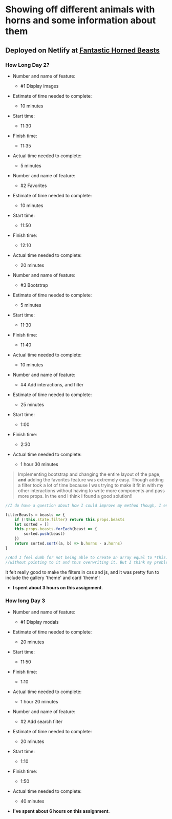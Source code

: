 # Showing off different animals with horns and some information about them

## Deployed on Netlify at [Fantastic Horned Beasts](https://fantastic-horned-beasts.netlify.app)

### How Long Day 2?

- Number and name of feature:
  - #1 Display images
- Estimate of time needed to complete:
  - 10 minutes
- Start time:
  - 11:30
- Finish time:
  - 11:35
- Actual time needed to complete:

  - 5 minutes

- Number and name of feature:
  - #2 Favorites
- Estimate of time needed to complete:
  - 10 minutes
- Start time:
  - 11:50
- Finish time:
  - 12:10
- Actual time needed to complete:

  - 20 minutes

- Number and name of feature:
  - #3 Bootstrap
- Estimate of time needed to complete:
  - 5 minutes
- Start time:
  - 11:30
- Finish time:
  - 11:40
- Actual time needed to complete:

  - 10 minutes

- Number and name of feature:
  - #4 Add interactions, and filter
- Estimate of time needed to complete:
  - 25 minutes
- Start time:
  - 1:00
- Finish time:
  - 2:30
- Actual time needed to complete:
  - 1 hour 30 minutes

> Implementing bootstrap and changing the entire layout of the page, **and** adding
> the favorites feature was extremely easy. Though adding a filter took a lot of time
> because I was trying to make it fit in with my other interactions without having to
> write more components and pass more props. In the end I think I found a good solution!!

```javascript
//I do have a question about how I could improve my method though, I ended up using a quick and possibly a dirty solution to my problem like this.

filterBeasts = beasts => {
	if (!this.state.filter) return this.props.beasts
	let sorted = []
	this.props.beasts.forEach(beast => {
		sorted.push(beast)
	})
	return sorted.sort((a, b) => b.horns - a.horns)
}

//And I feel dumb for not being able to create an array equal to *this.props.beasts*
//without pointing to it and thus overwriting it. But I think my problem will be quickly solved by fixing that.
```

It felt really good to make the filters in css and js, and it was pretty fun to include the gallery 'theme' and card 'theme'!

- **I spent about 3 hours on this assignment**.

### How long Day 3

- Number and name of feature:
  - #1 Display modals
- Estimate of time needed to complete:
  - 20 minutes
- Start time:
  - 11:50
- Finish time:
  - 1:10
- Actual time needed to complete:

  - 1 hour 20 minutes

- Number and name of feature:
  - #2 Add search filter
- Estimate of time needed to complete:
  - 20 minutes
- Start time:
  - 1:10
- Finish time:
  - 1:50
- Actual time needed to complete:

  - 40 minutes

- **I've spent about 6 hours on this assignment**.
